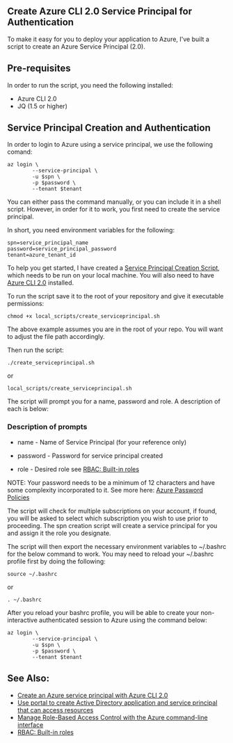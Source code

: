 ## Create Azure CLI 2.0 Service Principal for Authentication

To make it easy for you to deploy your application to Azure, I've built a script to create an Azure Service Principal (2.0).

## Pre-requisites

In order to run the script, you need the following installed:

- Azure CLI 2.0
- JQ (1.5 or higher)

## Service Principal Creation and Authentication

In order to login to Azure using a service principal, we use the following comand:

```
az login \
        --service-principal \
        -u $spn \
        -p $password \
        --tenant $tenant
```

You can either pass the command manually, or you can include it in a shell script. However, in order for it to work, you first need to create the service principal.

In short, you need environment variables for the following:

```
spn=service_principal_name
password=service_principal_password
tenant=azure_tenant_id
```

To help you get started, I have created a [Service Principal Creation Script](local_scripts/create_serviceprincipal.sh), which needs to be run on your local machine. You will also need to have [Azure CLI 2.0](https://docs.microsoft.com/en-us/cli/azure/install-azure-cli) installed. 

To run the script save it to the root of your repository and give it executable permissions:

```
chmod +x local_scripts/create_serviceprincipal.sh
```
The above example assumes you are in the root of your repo. You will want to adjust the file path accordingly.

Then run the script: 
```
./create_serviceprincipal.sh
```
or
```
local_scripts/create_serviceprincipal.sh
```

The script will prompt you for a name, password and role. A description of each is below: 

### Description of prompts 

- name - Name of Service Principal (for your reference only)

- password - Password for service principal created

- role - Desired role see [RBAC: Built-in roles](https://docs.microsoft.com/azure/active-directory/role-based-access-built-in-roles)

NOTE: Your password needs to be a minimum of 12 characters and have some complexity incorporated to it. See more here: [Azure Password Policies](https://docs.microsoft.com/en-us/azure/active-directory/active-directory-passwords-policy)

The script will check for multiple subscriptions on your account, if found, you will be asked to select which subscription you wish to use prior to proceeding. The spn creation script will create a service principal for you and assign it the role you designate. 

The script will then export the necessary environment variables to ~/.bashrc for the below command to work. You may need to reload your ~/.bashrc profile first by doing the following:

```
source ~/.bashrc
```
or
```
. ~/.bashrc
```
After you reload your bashrc profile, you will be able to create your non-interactive authenticated session to Azure using the command below:

```
az login \
        --service-principal \
        -u $spn \
        -p $password \
        --tenant $tenant
```

## See Also:

- [Create an Azure service principal with Azure CLI 2.0](https://docs.microsoft.com/en-us/cli/azure/create-an-azure-service-principal-azure-cli)
- [Use portal to create Active Directory application and service principal that can access resources](https://docs.microsoft.com/azure/azure-resource-manager/resource-group-create-service-principal-portal)
- [Manage Role-Based Access Control with the Azure command-line interface](https://docs.microsoft.com/azure/active-directory/role-based-access-control-manage-access-azure-cli)
- [RBAC: Built-in roles](https://docs.microsoft.com/azure/active-directory/role-based-access-built-in-roles)